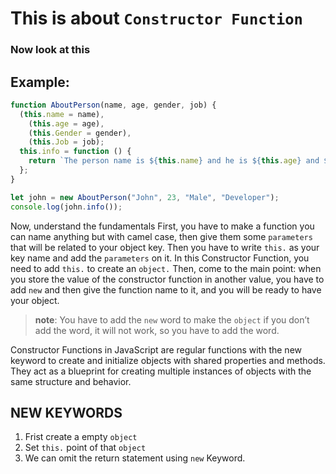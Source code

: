 # This is about `Constructor Function`

### Now look at this

## Example:

```JavaScript
function AboutPerson(name, age, gender, job) {
  (this.name = name),
    (this.age = age),
    (this.Gender = gender),
    (this.Job = job);
  this.info = function () {
    return `The person name is ${this.name} and he is ${this.age} and ${this.Gender} and he is a ${this.Job}`;
  };
}

let john = new AboutPerson("John", 23, "Male", "Developer");
console.log(john.info());
```

Now, understand the fundamentals First, you have to make a function you can name anything but with camel case, then give them some `parameters` that will be related to your object key. Then you have to write `this.` as your key name and add the `parameters` on it. In this Constructor Function, you need to add `this.` to create an `object.` Then, come to the main point: when you store the value of the constructor function in another value, you have to add `new` and then give the function name to it, and you will be ready to have your object.

> **note**: You have to add the `new` word to make the `object` if you don’t add the word, it will not work, so you have to add the word.

Constructor Functions in JavaScript are regular functions with the new keyword to create and initialize objects with shared properties and methods. They act as a blueprint for creating multiple instances of objects with the same structure and behavior.

## NEW KEYWORDS

1. Frist create a empty `object`
2. Set `this.` point of that `object`
3. We can omit the return statement using `new` Keyword.
